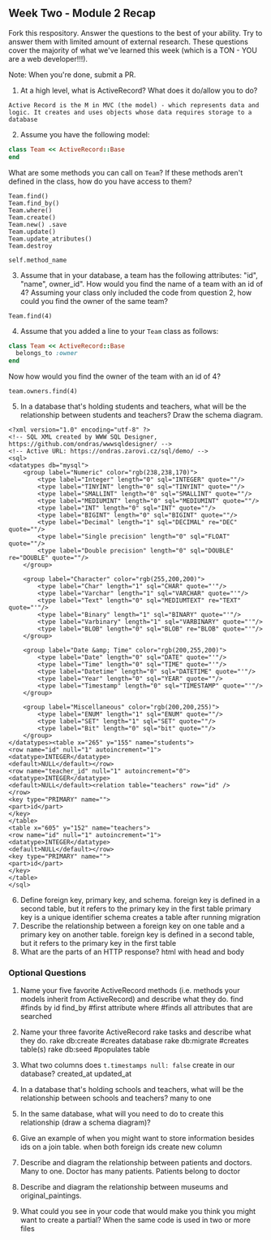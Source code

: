 ## Week Two - Module 2 Recap

Fork this respository. Answer the questions to the best of your ability. Try to answer them with limited amount of external research. These questions cover the majority of what we've learned this week (which is a TON - YOU are a web developer!!!). 

Note: When you're done, submit a PR.

1. At a high level, what is ActiveRecord? What does it do/allow you to do?
```
Active Record is the M in MVC (the model) - which represents data and logic. It creates and uses objects whose data requires storage to a database
```
2. Assume you have the following model:

```ruby
class Team << ActiveRecord::Base
end
```

What are some methods you can call on `Team`? If these methods aren't defined in the class, how do you have access to them?
```
Team.find()
Team.find_by()
Team.where()
Team.create()
Team.new() .save
Team.update()
Team.update_atributes()
Team.destroy

self.method_name
```

3. Assume that in your database, a team has the following attributes: "id", "name", owner_id". How would you find the name of a team with an id of 4? Assuming your class only included the code from question 2, how could you find the owner of the same team?
```
Team.find(4)
```
4. Assume that you added a line to your `Team` class as follows:

```ruby
class Team << ActiveRecord::Base
  belongs_to :owner
end
```

Now how would you find the owner of the team with an id of 4?
```
team.owners.find(4)
 ```

5. In a database that's holding students and teachers, what will be the relationship between students and teachers? Draw the schema diagram.
```
<?xml version="1.0" encoding="utf-8" ?>
<!-- SQL XML created by WWW SQL Designer, https://github.com/ondras/wwwsqldesigner/ -->
<!-- Active URL: https://ondras.zarovi.cz/sql/demo/ -->
<sql>
<datatypes db="mysql">
	<group label="Numeric" color="rgb(238,238,170)">
		<type label="Integer" length="0" sql="INTEGER" quote=""/>
	 	<type label="TINYINT" length="0" sql="TINYINT" quote=""/>
	 	<type label="SMALLINT" length="0" sql="SMALLINT" quote=""/>
	 	<type label="MEDIUMINT" length="0" sql="MEDIUMINT" quote=""/>
	 	<type label="INT" length="0" sql="INT" quote=""/>
		<type label="BIGINT" length="0" sql="BIGINT" quote=""/>
		<type label="Decimal" length="1" sql="DECIMAL" re="DEC" quote=""/>
		<type label="Single precision" length="0" sql="FLOAT" quote=""/>
		<type label="Double precision" length="0" sql="DOUBLE" re="DOUBLE" quote=""/>
	</group>

	<group label="Character" color="rgb(255,200,200)">
		<type label="Char" length="1" sql="CHAR" quote="'"/>
		<type label="Varchar" length="1" sql="VARCHAR" quote="'"/>
		<type label="Text" length="0" sql="MEDIUMTEXT" re="TEXT" quote="'"/>
		<type label="Binary" length="1" sql="BINARY" quote="'"/>
		<type label="Varbinary" length="1" sql="VARBINARY" quote="'"/>
		<type label="BLOB" length="0" sql="BLOB" re="BLOB" quote="'"/>
	</group>

	<group label="Date &amp; Time" color="rgb(200,255,200)">
		<type label="Date" length="0" sql="DATE" quote="'"/>
		<type label="Time" length="0" sql="TIME" quote="'"/>
		<type label="Datetime" length="0" sql="DATETIME" quote="'"/>
		<type label="Year" length="0" sql="YEAR" quote=""/>
		<type label="Timestamp" length="0" sql="TIMESTAMP" quote="'"/>
	</group>
	
	<group label="Miscellaneous" color="rgb(200,200,255)">
		<type label="ENUM" length="1" sql="ENUM" quote=""/>
		<type label="SET" length="1" sql="SET" quote=""/>
		<type label="Bit" length="0" sql="bit" quote=""/>
	</group>
</datatypes><table x="265" y="155" name="students">
<row name="id" null="1" autoincrement="1">
<datatype>INTEGER</datatype>
<default>NULL</default></row>
<row name="teacher_id" null="1" autoincrement="0">
<datatype>INTEGER</datatype>
<default>NULL</default><relation table="teachers" row="id" />
</row>
<key type="PRIMARY" name="">
<part>id</part>
</key>
</table>
<table x="605" y="152" name="teachers">
<row name="id" null="1" autoincrement="1">
<datatype>INTEGER</datatype>
<default>NULL</default></row>
<key type="PRIMARY" name="">
<part>id</part>
</key>
</table>
</sql>
```

6. Define foreign key, primary key, and schema.
foreign key is defined in a second table, but it refers to the primary key in the first table
primary key is a unique identifier
schema creates a table after running migration
7. Describe the relationship between a foreign key on one table and a primary key on another table.
foreign key is defined in a second table, but it refers to the primary key in the first table
8. What are the parts of an HTTP response?
html with head and body


### Optional Questions

1. Name your five favorite ActiveRecord methods (i.e. methods your models inherit from ActiveRecord) and describe what they do.
find #finds by id
find_by #first attribute
where #finds all attributes that are searched
2. Name your three favorite ActiveRecord rake tasks and describe what they do.
rake db:create #creates database
rake db:migrate #creates table(s)
rake db:seed #populates table
3. What two columns does `t.timestamps null: false` create in our database?
created_at
updated_at
4. In a database that's holding schools and teachers, what will be the relationship between schools and teachers?
many to one
5. In the same database, what will you need to do to create this relationship (draw a schema diagram)?

6. Give an example of when you might want to store information besides ids on a join table.
when both foreign ids create new column
7. Describe and diagram the relationship between patients and doctors.
Many to one. Doctor has many patients. Patients belong to doctor
8. Describe and diagram the relationship between museums and original_paintings.
9. What could you see in your code that would make you think you might want to create a partial?
When the same code is used in two or more files
